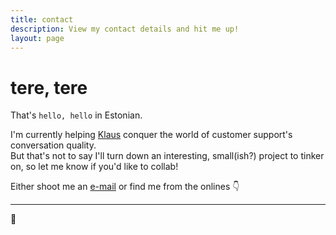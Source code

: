 ```yaml
---
title: contact
description: View my contact details and hit me up!
layout: page
---
```


# tere, tere

That's `hello, hello` in Estonian.

I'm currently helping [Klaus](https://klausapp.com) conquer
the world of customer support's conversation quality.\
But that's not to say I'll turn down an interesting, small(ish?) project
to tinker on, so let me know if you'd like to collab!

Either shoot me an [e-mail](mailto:write@andreasvirkus.me) or find me from the onlines 👇

<social-links/>

<script>
import SocialLinks from '@/components/SocialLinks'

export default {
  components: { SocialLinks }
}
</script>

----

🖖
